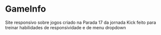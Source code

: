 # GameInfo
Site responsivo sobre jogos criado na Parada 17 da jornada Kick feito para treinar habilidades de responsividade e de menu dropdown
